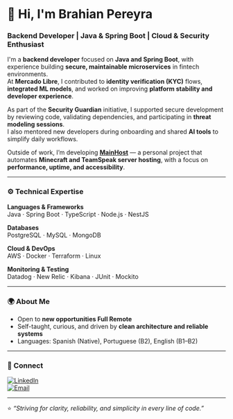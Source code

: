 # 👋 Hi, I'm Brahian Pereyra

### Backend Developer | Java & Spring Boot | Cloud & Security Enthusiast

I'm a **backend developer** focused on **Java and Spring Boot**, with experience building **secure, maintainable microservices** in fintech environments.  
At **Mercado Libre**, I contributed to **identity verification (KYC)** flows, **integrated ML models**, and worked on improving **platform stability and developer experience**.

As part of the **Security Guardian** initiative, I supported secure development by reviewing code, validating dependencies, and participating in **threat modeling sessions**.  
I also mentored new developers during onboarding and shared **AI tools** to simplify daily workflows.

Outside of work, I’m developing **[MainHost](https://mainhost.dyallab.com.ar/)** — a personal project that automates **Minecraft and TeamSpeak server hosting**, with a focus on **performance, uptime, and accessibility**.

---

### ⚙️ Technical Expertise

**Languages & Frameworks**  
Java · Spring Boot · TypeScript · Node.js · NestJS  

**Databases**  
PostgreSQL · MySQL · MongoDB  

**Cloud & DevOps**  
AWS · Docker · Terraform · Linux  

**Monitoring & Testing**  
Datadog · New Relic · Kibana · JUnit · Mockito  

---

### 🌍 About Me

- Open to **new opportunities Full Remote**
- Self-taught, curious, and driven by **clean architecture and reliable systems**  
- Languages: Spanish (Native), Portuguese (B2), English (B1–B2)

---

### 🤝 Connect

[![LinkedIn](https://img.shields.io/badge/LinkedIn-Brahian%20Pereyra-0077B5?logo=linkedin&logoColor=white)](https://www.linkedin.com/in/brahianpdev/)  
[![Email](https://img.shields.io/badge/Email-brahianpdev%40gmail.com-red?logo=gmail&logoColor=white)](mailto:brahianpdev@gmail.com)

---

⭐ *“Striving for clarity, reliability, and simplicity in every line of code.”*

